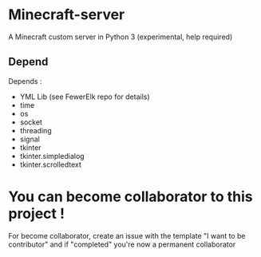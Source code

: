# Minecraft-server
A Minecraft custom server in Python 3 (experimental, help required)
## Depend
Depends : 
- YML Lib (see FewerElk repo for details)
- time
- os
- socket
- threading
- signal
- tkinter
- tkinter.simpledialog
- tkinter.scrolledtext
# You can become collaborator to this project !
For become collaborator, create an issue with the template "I want to be contributor" and if "completed" you're now a permanent collaborator
